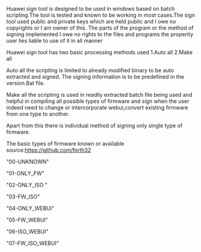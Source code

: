 Huawei sign tool is designed to be used in windows based on batch scripting.The tool is tested and known to be working in most cases.The sign tool used public and private keys which are held public and I owe no copyrights or I am owner of this. The parts of the program or the method of signing implemented I owe no rights to the files and programs the properity user lies liable to use of it in all manner

Huawei sign tool has two basic processing methods used 1.Auto all 2.Make all

Auto all the scripting is limited to already modified binary to be auto extracted and signed. The signing information is to be predefined in the version.Bat file.

Make all the scripting is used in readily extracted batch file being used and helpful in compiling all possible types of firmware and sign when the user indeed need to change or intercorporate webui,convert existing firmware from one type to another.

Apart from this there is individual method of signing only single type of firmware.

The basic types of firmware known or available source:https://github.com/forth32



"00-UNKNOWN"

 "01-ONLY_FW"

 "02-ONLY_ISO "

  "03-FW_ISO" 

 "04-ONLY_WEBUI"

 "05-FW_WEBUI"

 "06-ISO_WEBUI"

 "07-FW_ISO_WEBUI"

